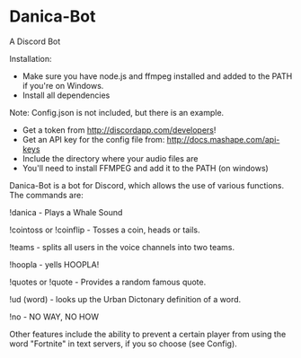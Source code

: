 # Danica-Bot

A Discord Bot

Installation:
* Make sure you have node.js and ffmpeg installed and added to the PATH if you're on Windows.
* Install all dependencies

Note: Config.json is not included, but there is an example. 
* Get a token from http://discordapp.com/developers!
* Get an API key for the config file from: http://docs.mashape.com/api-keys
* Include the directory where your audio files are
* You'll need to install FFMPEG and add it to the PATH (on windows)

Danica-Bot is a bot for Discord, which allows the use of various functions. The commands are:

!danica - Plays a Whale Sound

!cointoss or !coinflip - Tosses a coin, heads or tails.

!teams - splits all users in the voice channels into two teams.

!hoopla - yells HOOPLA!

!quotes or !quote - Provides a random famous quote.

!ud (word) - looks up the Urban Dictonary definition of a word.

!no - NO WAY, NO HOW

Other features include the ability to prevent a certain player from using the word "Fortnite" in text servers, if you so choose (see Config).
